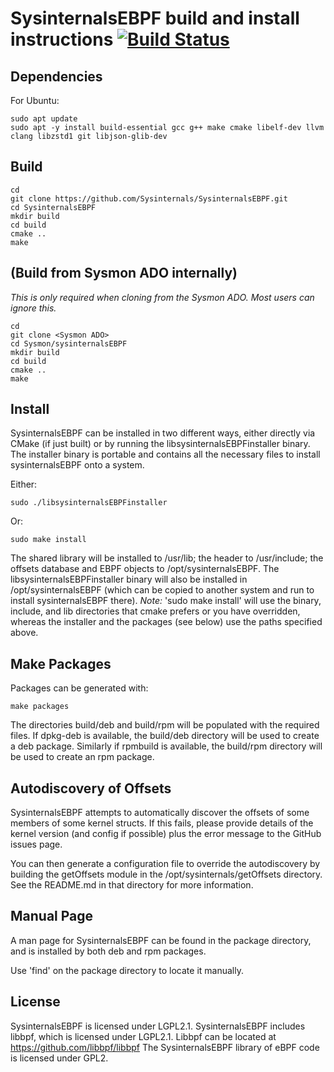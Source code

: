 # SysinternalsEBPF build and install instructions [![Build Status](https://dev.azure.com/sysinternals/Tools/_apis/build/status/Sysinternals.SysinternalsEBPF?repoName=Sysinternals%2FSysinternalsEBPF&branchName=main)](https://dev.azure.com/sysinternals/Tools/_build/latest?definitionId=337&repoName=Sysinternals%2FSysinternalsEBPF&branchName=main)

## Dependencies
For Ubuntu:
```
sudo apt update
sudo apt -y install build-essential gcc g++ make cmake libelf-dev llvm clang libzstd1 git libjson-glib-dev
```

## Build
```
cd
git clone https://github.com/Sysinternals/SysinternalsEBPF.git
cd SysinternalsEBPF
mkdir build
cd build
cmake ..
make
```

## (Build from Sysmon ADO internally)
*This is only required when cloning from the Sysmon ADO. Most users can ignore
this.*
```
cd
git clone <Sysmon ADO>
cd Sysmon/sysinternalsEBPF
mkdir build
cd build
cmake ..
make
```

## Install
SysinternalsEBPF can be installed in two different ways, either directly via
CMake (if just built) or by running the libsysinternalsEBPFinstaller binary.
The installer binary is portable and contains all the necessary files to
install sysinternalsEBPF onto a system.

Either:
```
sudo ./libsysinternalsEBPFinstaller
```
Or:
```
sudo make install
```
The shared library will be installed to /usr/lib; the header to
/usr/include; the offsets database and EBPF objects to
/opt/sysinternalsEBPF.  The libsysinternalsEBPFinstaller binary will also be
installed in /opt/sysinternalsEBPF (which can be copied to another system and
run to install sysinternalsEBPF there). *Note:* 'sudo make install' will use
the binary, include, and lib directories that cmake prefers or you have
overridden, whereas the installer and the packages (see below) use the paths
specified above.

## Make Packages
Packages can be generated with:
```
make packages
```
The directories build/deb and build/rpm will be populated with the required
files. If dpkg-deb is available, the build/deb directory will be used to create
a deb package. Similarly if rpmbuild is available, the build/rpm directory will
be used to create an rpm package.

## Autodiscovery of Offsets
SysinternalsEBPF attempts to automatically discover the offsets of some members
of some kernel structs. If this fails, please provide details of the kernel
version (and config if possible) plus the error message to the GitHub issues page.

You can then generate a configuration file to override the autodiscovery by
building the getOffsets module in the /opt/sysinternals/getOffsets directory.
See the README.md in that directory for more information.

## Manual Page
A man page for SysinternalsEBPF can be found in the package directory, and is
installed by both deb and rpm packages.

Use 'find' on the package directory to locate it manually.

## License
SysinternalsEBPF is licensed under LGPL2.1.
SysinternalsEBPF includes libbpf, which is licensed under LGPL2.1.
Libbpf can be located at https://github.com/libbpf/libbpf
The SysinternalsEBPF library of eBPF code is licensed under GPL2.

